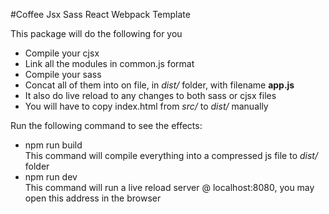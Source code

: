 #Coffee Jsx Sass React Webpack Template

This package will do the following for you
* Compile your cjsx
* Link all the modules in common.js format
* Compile your sass
* Concat all of them into on file, in _dist/_ folder, with filename **app.js**
* It also do live reload to any changes to both sass or cjsx files
* You will have to copy index.html from _src/_ to _dist/_ manually

Run the following command to see the effects:
* npm run build  
This command will compile everything into a compressed js file to _dist/_ folder
* npm run dev  
This command will run a live reload server @ localhost:8080, you may open this
address in the browser
